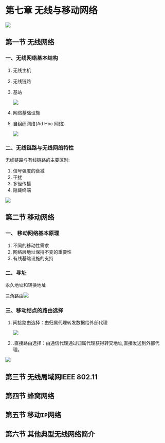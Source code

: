 # 第七章 无线与移动网络

![](F:\自考\计算机网络原理\img\2020-06-08_161821.jpg)

## 第一节 无线网络

###  一、无线网络基本结构

1. 无线主机

2. 无线链路

3. 基站

   ![](F:\自考\计算机网络原理\img\2020-06-08_162141.jpg)

4. 网络基础设施

5. 自组织网络(Ad Hoc 网络)

   ![](F:\自考\计算机网络原理\img\2020-06-08_162112.jpg)

###  二、无线链路与无线网络特性

 无线链路与有线链路的主要区别:

1. 信号强度的衰减
2. 干扰
3. 多径传播
4. 隐藏终端

![](F:\自考\计算机网络原理\img\2020-06-08_162601.jpg)

## 第二节 移动网络

### 一、 移动网络基本原理

1. 不同的移动性需求
2. 网络层地址保持不变的重要性
3. 有线基础设施的支持

### 二、寻址

永久地址和转换地址

三角路由![](F:\自考\计算机网络原理\img\2020-06-08_163402.jpg)

### 三、移动结点的路由选择

1. 间接路由选择：由归属代理转发数据给外部代理

   ![](F:\自考\计算机网络原理\img\2020-06-08_163959.jpg)

2. .直接路由选择：由通信代理通过归属代理获得转交地址,直接发送到外部代理。

![](F:\自考\计算机网络原理\img\2020-06-08_164431.jpg)

## 第三节 无线局域网IEEE 802.11

## 第四节 蜂窝网络

## 第五节 移动`IP`网络

## 第六节 其他典型无线网络简介

